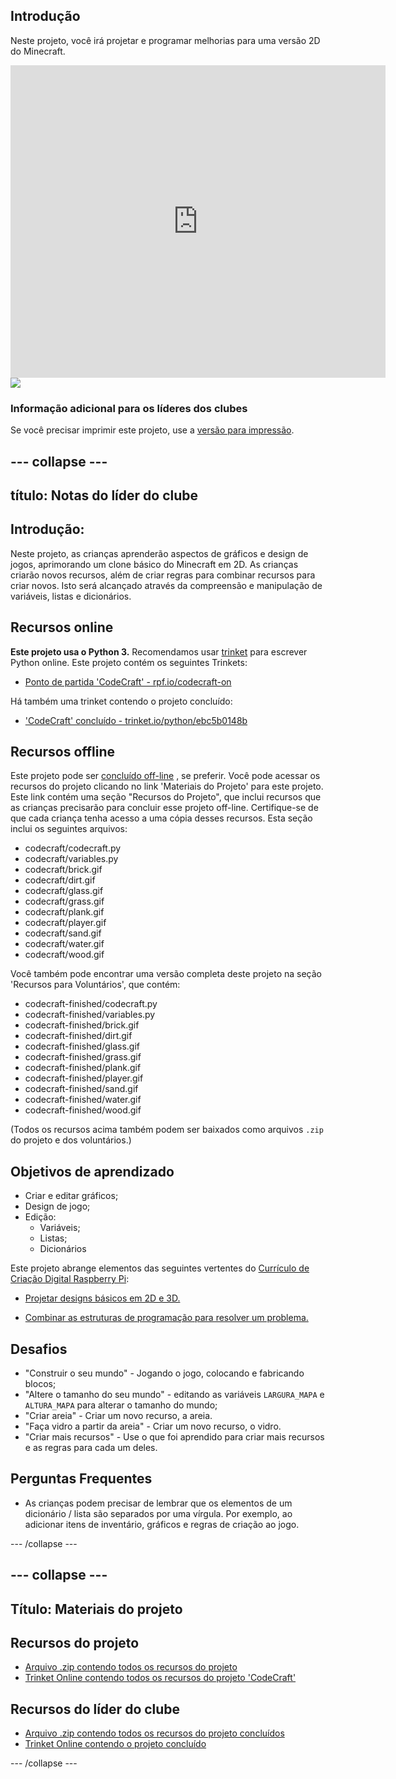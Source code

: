 ## Introdução

Neste projeto, você irá projetar e programar melhorias para uma versão 2D do Minecraft.

<div class="trinket">
  <iframe src="https://trinket.io/embed/python/ebc5b0148b?outputOnly=true&start=result" width="600" height="500" frameborder="0" marginwidth="0" marginheight="0" allowfullscreen>
  </iframe>
  <img src="images/craft-finished.png">
</div>

### Informação adicional para os líderes dos clubes

Se você precisar imprimir este projeto, use a [versão para impressão](https://projects.raspberrypi.org/en/projects/codecraft/print).

## \--- collapse \---

## título: Notas do líder do clube

## Introdução:

Neste projeto, as crianças aprenderão aspectos de gráficos e design de jogos, aprimorando um clone básico do Minecraft em 2D. As crianças criarão novos recursos, além de criar regras para combinar recursos para criar novos. Isto será alcançado através da compreensão e manipulação de variáveis, listas e dicionários.

## Recursos online

**Este projeto usa o Python 3.** Recomendamos usar [trinket](https://trinket.io/) para escrever Python online. Este projeto contém os seguintes Trinkets:

+ [Ponto de partida 'CodeCraft' - rpf.io/codecraft-on](http://rpf.io/codecraft-on)

Há também uma trinket contendo o projeto concluído:

+ ['CodeCraft' concluído - trinket.io/python/ebc5b0148b](https://trinket.io/python/ebc5b0148b)

## Recursos offline

Este projeto pode ser [concluído off-line](https://www.codeclubprojects.org/en-GB/resources/python-working-offline/) , se preferir. Você pode acessar os recursos do projeto clicando no link 'Materiais do Projeto' para este projeto. Este link contém uma seção "Recursos do Projeto", que inclui recursos que as crianças precisarão para concluir esse projeto off-line. Certifique-se de que cada criança tenha acesso a uma cópia desses recursos. Esta seção inclui os seguintes arquivos:

+ codecraft/codecraft.py
+ codecraft/variables.py
+ codecraft/brick.gif
+ codecraft/dirt.gif
+ codecraft/glass.gif
+ codecraft/grass.gif
+ codecraft/plank.gif
+ codecraft/player.gif
+ codecraft/sand.gif
+ codecraft/water.gif
+ codecraft/wood.gif

Você também pode encontrar uma versão completa deste projeto na seção 'Recursos para Voluntários', que contém:

+ codecraft-finished/codecraft.py
+ codecraft-finished/variables.py
+ codecraft-finished/brick.gif
+ codecraft-finished/dirt.gif
+ codecraft-finished/glass.gif
+ codecraft-finished/grass.gif
+ codecraft-finished/plank.gif
+ codecraft-finished/player.gif
+ codecraft-finished/sand.gif
+ codecraft-finished/water.gif
+ codecraft-finished/wood.gif

(Todos os recursos acima também podem ser baixados como arquivos `.zip` do projeto e dos voluntários.)

## Objetivos de aprendizado

+ Criar e editar gráficos;
+ Design de jogo;
+ Edição: 
    + Variáveis;
    + Listas;
    + Dicionários

Este projeto abrange elementos das seguintes vertentes do [Currículo de Criação Digital Raspberry Pi](http://rpf.io/curriculum):

+ [Projetar designs básicos em 2D e 3D.](https://www.raspberrypi.org/curriculum/design/creator)

+ [Combinar as estruturas de programação para resolver um problema.](https://www.raspberrypi.org/curriculum/programming/builder)

## Desafios

+ "Construir o seu mundo" - Jogando o jogo, colocando e fabricando blocos;
+ "Altere o tamanho do seu mundo" - editando as variáveis ​​ `LARGURA_MAPA` e `ALTURA_MAPA` para alterar o tamanho do mundo;
+ "Criar areia" - Criar um novo recurso, a areia.
+ "Faça vidro a partir da areia" - Criar um novo recurso, o vidro.
+ "Criar mais recursos" - Use o que foi aprendido para criar mais recursos e as regras para cada um deles.

## Perguntas Frequentes

+ As crianças podem precisar de lembrar que os elementos de um dicionário / lista são separados por uma vírgula. Por exemplo, ao adicionar itens de inventário, gráficos e regras de criação ao jogo.

\--- /collapse \---

## \--- collapse \---

## Título: Materiais do projeto

## Recursos do projeto

+ [Arquivo .zip contendo todos os recursos do projeto](http://rpf.io/p/en/codecraft-go)
+ [Trinket Online contendo todos os recursos do projeto 'CodeCraft'](http://rpf.io/codecraft-on)

## Recursos do líder do clube

+ [Arquivo .zip contendo todos os recursos do projeto concluídos](http://rpf.io/p/en/codecraft-get)
+ [Trinket Online contendo o projeto concluído](https://trinket.io/python/ebc5b0148b)

\--- /collapse \---
